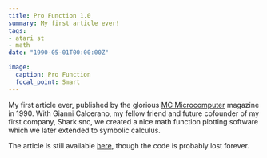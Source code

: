 ```yaml
---
title: Pro Function 1.0
summary: My first article ever!
tags:
- atari st
- math
date: "1990-05-01T00:00:00Z"

image:
  caption: Pro Function
  focal_point: Smart
---
```


My first article ever, published by the glorious [MC Microcomputer](https://it.wikipedia.org/wiki/MCmicrocomputer) magazine in 1990.
With Gianni Calcerano, my fellow friend and future cofounder of my first company, Shark snc, we created a nice math function plotting software which we later extended to symbolic calculus.

The article is still available [here](https://issuu.com/adpware/docs/mc096/266), though the code is probably lost forever.
